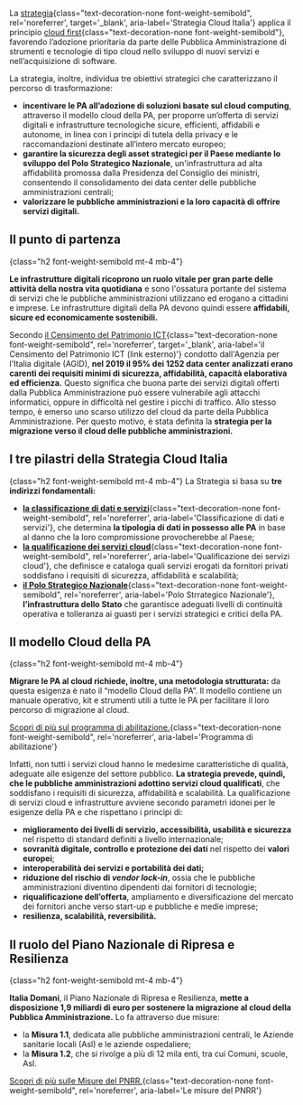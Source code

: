 La [strategia](https://docs.italia.it/italia/cloud-italia/strategia-cloud-italia-docs/it/stabile/index.html){class="text-decoration-none font-weight-semibold", rel='noreferrer', target='\_blank', aria-label='Strategia Cloud Italia'} applica il principio [cloud first](/glossario/#cloud-first){class="text-decoration-none font-weight-semibold"}, favorendo l’adozione prioritaria da parte delle Pubblica Amministrazione di strumenti e tecnologie di tipo cloud nello sviluppo di nuovi servizi e nell’acquisizione di software.

La strategia, inoltre, individua tre obiettivi strategici che caratterizzano il percorso di trasformazione:

- **incentivare le PA all’adozione di soluzioni basate sul cloud computing**, attraverso il modello cloud della PA, per proporre un’offerta di servizi digitali e infrastrutture tecnologiche sicure, efficienti, affidabili e autonome, in linea con i principi di tutela della privacy e le raccomandazioni destinate all’intero mercato europeo;
- **garantire la sicurezza degli asset strategici per il Paese mediante lo sviluppo del Polo Strategico Nazionale**, un'infrastruttura ad alta affidabilità promossa dalla Presidenza del Consiglio dei ministri, consentendo il consolidamento dei data center delle pubbliche amministrazioni centrali;
- **valorizzare le pubbliche amministrazioni e la loro capacità di offrire servizi digitali.**

## Il punto di partenza
{class="h2 font-weight-semibold mt-4 mb-4"}

**Le infrastrutture digitali ricoprono un ruolo vitale per gran parte delle attività della nostra vita quotidiana** e sono l'ossatura portante del sistema di servizi che le pubbliche amministrazioni utilizzano ed erogano a cittadini e imprese. Le infrastrutture digitali della PA devono quindi essere **affidabili, sicure ed economicamente sostenibili.**

Secondo [il Censimento del Patrimonio ICT](https://censimentoict.italia.it/index.html){class="text-decoration-none font-weight-semibold", rel='noreferrer', target='\_blank', aria-label='il Censimento del Patrimonio ICT (link esterno)'} condotto dall'Agenzia per l'Italia digitale (AGID), **nel 2019 il 95% dei 1252 data center analizzati erano carenti dei requisiti minimi di sicurezza, affidabilità, capacità elaborativa ed efficienza.** Questo significa che buona parte dei servizi digitali offerti dalla Pubblica Amministrazione può essere vulnerabile agli attacchi informatici, oppure in difficoltà nel gestire i picchi di traffico. Allo stesso tempo, è emerso uno scarso utilizzo del cloud da parte della Pubblica Amministrazione. Per questo motivo, è stata definita la **strategia per la migrazione verso il cloud delle pubbliche amministrazioni.**

## I tre pilastri della Strategia Cloud Italia
{class="h2 font-weight-semibold mt-4 mb-4"}
La Strategia si basa su **tre indirizzi fondamentali:**
- [**la classificazione di dati e servizi**](/strategia-cloud-pa/classificazione-dati-e-servizi){class="text-decoration-none font-weight-semibold", rel='noreferrer', aria-label='Classificazione di dati e servizi'}, che determina **la tipologia di dati in possesso alle PA** in base al danno che la loro compromissione provocherebbe al Paese;
- [**la qualificazione dei servizi cloud**](/qualificazione-servizi-cloud){class="text-decoration-none font-weight-semibold", rel='noreferrer', aria-label='Qualificazione dei servizi cloud'}, che definisce e cataloga quali servizi erogati da fornitori privati soddisfano i requisiti di sicurezza, affidabilità e scalabilità;
- [**il Polo Strategico Nazionale**](strategia-cloud-pa/polo-strategico-nazionale){class="text-decoration-none font-weight-semibold", rel='noreferrer', aria-label='Polo Strrategico Nazionale'}, **l’infrastruttura dello Stato** che garantisce adeguati livelli di continuità operativa e tolleranza  ai guasti per i servizi strategici e critici della PA. 

## Il modello Cloud della PA
{class="h2 font-weight-semibold mt-4 mb-4"}

**Migrare le PA al cloud richiede, inoltre, una metodologia strutturata:** da questa esigenza è nato il “modello Cloud della PA”. Il modello contiene un manuale operativo, kit e strumenti utili a tutte le PA per facilitare il loro percorso di migrazione al cloud.

[Scopri di più sul programma di abilitazione.](/programma-abilitazione-cloud/){class="text-decoration-none font-weight-semibold", rel='noreferrer', aria-label='Programma di abilitazione'}

Infatti, non tutti i servizi cloud hanno le medesime caratteristiche di qualità, adeguate alle esigenze del settore pubblico. **La strategia prevede, quindi, che le pubbliche amministrazioni adottino servizi cloud qualificati**, che soddisfano i requisiti di sicurezza, affidabilità e scalabilità.
La qualificazione di servizi cloud e infrastrutture avviene secondo parametri idonei per le esigenze della PA e che rispettano i principi di:
- **miglioramento dei livelli di servizio, accessibilità, usabilità e sicurezza** nel rispetto di standard definiti a livello internazionale;
- **sovranità digitale, controllo e protezione dei dati** nel rispetto dei **valori europei**;
- **interoperabilità dei servizi e portabilità dei dati;**
- **riduzione del rischio di _vendor lock-in_**, ossia che le pubbliche amministrazioni diventino dipendenti dai fornitori di tecnologie;
- **riqualificazione dell’offerta**, ampliamento e diversificazione del mercato dei fornitori anche verso start-up e pubbliche e medie imprese;
- **resilienza, scalabilità, reversibilità.**

## Il ruolo del Piano Nazionale di Ripresa e Resilienza
{class="h2 font-weight-semibold mt-4 mb-4"}

**Italia Domani**, il Piano Nazionale di Ripresa e Resilienza, **mette a disposizione 1,9 miliardi di euro per sostenere la migrazione al cloud della Pubblica Amministrazione.** Lo fa attraverso due misure: 
- la **Misura 1.1**, dedicata alle pubbliche amministrazioni centrali, le Aziende sanitarie locali (Asl) e le aziende ospedaliere;
- la **Misura 1.2**, che si rivolge a più di 12 mila enti, tra cui Comuni, scuole, Asl.

[Scopri di più sulle Misure del PNRR.](strategia-cloud-pa/le-misure-del-piano-nazionale-di-ripresa-e-resilienza){class="text-decoration-none font-weight-semibold", rel='noreferrer', aria-label='Le misure del PNRR'}